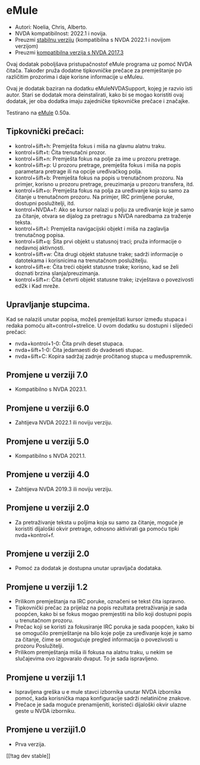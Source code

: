# eMule #

*	Autori: Noelia, Chris, Alberto.
*	NVDA kompatibilnost: 2022.1 i novija.
*	Preuzmi [stabilnu verziju][1] (kompatibilna s NVDA 2022.1 i novijom
  verzijom)
*	Preuzmi [kompatibilna verzija s NVDA 2017.3][4]

Ovaj dodatak poboljšava pristupačnostof eMule programa uz pomoć NVDA
čitača. Također pruža dodatne tipkovničke prečace za premještanje po
različitim prozorima i daje korisne informacije u eMuleu.

Ovaj je dodatak baziran na dodatku eMuleNVDASupport, kojeg je razvio isti
autor. Stari se dodatak mora deinstalirati, kako bi se mogao koristiti ovaj
dodatak, jer oba dodatka imaju zajedničke tipkovničke prečace i značajke.

Testirano na [eMule][2] 0.50a.

## Tipkovnički prečaci: ##

*	kontrol+šift+h: Premješta fokus i miša na glavnu alatnu traku.
*	kontrol+šift+t: Čita trenutačni prozor.
*	kontrol+šift+n: Premješta fokus na polje za ime u prozoru pretrage.
*	kontrol+šift+p: U prozoru pretrage, premješta fokus i miša na popis
  parametara pretrage ili na opcije uređivačkog polja.
*	kontrol+šift+b: Premješta fokus na popis u trenutačnom prozoru. Na
  primjer, korisno u prozoru pretrage, preuzimanja u prozoru transfera, itd.
*	kontrol+šift+o: Premješta fokus na polja za uređivanje koja su samo za
  čitanje u trenutačnom prozoru. Na primjer, IRC primljene poruke, dostupni
  poslužitelji, itd.
*	kontrol+NVDA+f: Ako se kursor nalazi u polju za uređivanje koje je samo za
  čitanje, otvara se dijalog za pretragu s NVDA naredbama za traženje
  teksta.
*	kontrol+šift+l: Premješta navigacijski objekt i miša na zaglavlja
  trenutačnog popisa.
*	kontrol+šift+q: Šita prvi objekt u statusnoj traci; pruža informacije o
  nedavnoj aktivnosti.
*	kontrol+šift+w: Čita drugi objekt statusne trake; sadrži informacije o
  datotekama i korisnicima na trenutačnom poslužitelju.
*	kontrol+šift+e: Čita treći objekt statusne trake; korisno, kad se želi
  doznati brzina slanja/preuzimanja.
*	kontrol+šift+r: Čita četvrti objekt statusne trake; izvještava o
  povezivosti ed2k i Kad mreže.

## Upravljanje stupcima. ##

Kad se nalaziš unutar popisa, možeš premještati kursor između stupaca i
redaka pomoću alt+control+strelice. U ovom dodatku su dostupni i slijedeći
prečaci:

*	nvda+kontrol+1-0: Čita prvih deset stupaca.
*	nvda+šift+1-0: Čita jedamaesti do dvadeseti stupac.
*	nvda+šift+C: Kopira sadržaj zadnje pročitanog stupca u međuspremnik.

## Promjene u verziji 7.0
* Kompatibilno s NVDA 2023.1.

## Promjene u verziji 6.0
*	Zahtijeva NVDA 2022.1 ili noviju verziju.

## Promjene u verziji 5.0
*	Kompatibilno s NVDA 2021.1.

## Promjene u verziji 4.0 ##
*	Zahtijeva NVDA 2019.3 ili noviju verziju.

## Promjene u verziji 2.0 ##
*	 Za pretraživanje teksta u poljima koja su samo za čitanje, moguće je
   koristiti dijaloški okvir pretrage, odnosno aktivirati ga pomoću tipki
   nvda+kontrol+f.

## Promjene u verziji 2.0 ##
*	 Pomoć za dodatak je dostupna unutar upravljača dodataka.

## Promjene u verziji 1.2 ##
*	 Prilikom premještanja na IRC poruke, označeni se tekst čita ispravno.
*	 Tipkovnički prečac za prijelaz na popis rezultata pretraživanja je sada
   poopćen, kako bi se fokus mogao premjestiti na bilo koji dostupni popis u
   trenutačnom prozoru.
*	 Prečac koji se koristi za fokusiranje IRC poruka je sada poopćen, kako bi
   se omogućilo premještanje na bilo koje polje za uređivanje koje je samo
   za čitanje, čime se omogućuje pregled informacija o povezivosti u prozoru
   Poslužitelji.
*	 Prilikom premještanja miša ili fokusa na alatnu traku, u nekim se
   slučajevima ovo izgovaralo dvaput. To je sada ispravljeno.

## Promjene u verziji 1.1 ##
*	 Ispravljena greška u e mule stavci izbornika unutar  NVDA izbornika
   pomoć, kada korisnička mapa konfiguracije sadrži nelatinične znakove.
*	 Prečace je sada moguće prenamijeniti, koristeći dijaloški okvir ulazne
   geste u NVDA izborniku.

## Promjene u verziji1.0 ##
*	 Prva verzija.

[[!tag dev stable]]

[1]: https://www.nvaccess.org/addonStore/legacy?file=eMule

[2]: https://www.emule-project.net

[4]: http://addons.nvda-project.org/files/get.php?file=em-o

